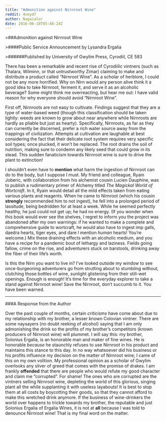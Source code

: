 ```yaml
---
title: "Admonition against Nirnroot Wine"
reddit: 4neyd7
author: Nagaialor
date: 2016-06-10T05:48:24Z
---
```


&gt;##Admonition against Nirnroot Wine

&gt;####Public Service Announcement by Lysandra Ergalia

&gt;######Published by University of Gwylim Press, Cyrodiil, CE 583

There has been a remarkable and recent rise of Cyrodiilic vintners (such as Thalara, Wilminn, or that untrustworthy Zimar) claiming to make and distribute a product called “Nirnroot Wine”.  As a scholar of herblore, I could not be any more horrified.  Why on Nirn would any person alive think it a good idea to take Nirnroot, ferment it, and serve it as an alcoholic beverage? Some might think me overreacting, but hear me out: I have valid reason for why everyone should avoid “Nirnroot Wine”.

First off, Nirnroots are not easy to cultivate.  Findings suggest that they are a type of water-based weed (though this classification should be taken lightly: weeds are known to grow about near anywhere while Nirnroots are hardly as pliable but just as hearty).  Specifically, Nirnroots, as far as they can currently be discerned, prefer a rich water source away from the trappings of civilization.  Attempts at cultivation are laughable at best considering the fact that their delicate root system requires very specific soil types; once plucked, it won’t be replaced. The root drains the soil of nutrition, making sure to condemn any likely seed that could grow in its stead.  This sudden fanaticism towards Nirnroot wine is sure to drive the plant to extinction!

I shouldn’t even have to **mention** what harm the ingestion of Nirnroot can do to the body, but I suppose I must.  My friend and colleague, Ryain Joberic, with collaboration from his alchemist cousin Lucien Dauphine, was to publish a rudimentary primer of Alchemy titled *The Magickal World of Wortcraft*.  In it, Ryain would detail all the mild effects taken from eating various plants and reagents.  When he came to Nirnroot (which his cousin **strongly** recommended him to not ingest), he fell into a prolonged period of lassitude, being bedridden for at least a week.  While he seemed perfectly healthy, he just could not get up; he had no energy.  (If you wonder when this book would ever see the shelves, I regret to inform you the project was abandoned after my own warnings: if he wanted to make a complete and comprehensive guide to wortcraft, he would also have to ingest imp galls, daedra hearts, tiger eyes, and dare I mention *human* hearts!  You’re welcome.)  Mix these draining effects with an alcoholic medium, and you have a recipe for a pandemic bout of lethargy and laziness.  Fields going fallow, crime on the rise, and adventurers stuck on barstools, drinking away the fiber of their life’s worth.  

Is this the Nirn you want to live in?  I’ve looked outside my window to see once-burgeoning adventurers go from strutting about to stumbling without, clutching those bottles of wine, sunlight glistening from their still-wet openings.  Enough is enough!  It’s time for the everyday explorer to take a stand against Nirnroot wine!  Save the Nirnroot, don’t succumb to it.  You have been warned.

---------------

###A Response from the Author

Over the past couple of months, certain *criticisms* have come about due to my relationship with my brother, a lesser known Colovian vintner.  There are some naysayers (no doubt reeking of alcohol) saying that I am only admonishing the drink so the profits of my brother’s competitors (known producers of Nirnroot wine) will plummet.  I will say this: my brother, Solonius Ergalia, is an honorable man and maker of fine wines.  He is honorable *because* he staunchly refuses to use Nirnroot in his product and maintains this stance to this day.  In no way whatsoever did his business or his profits influence my decision on the matter of Nirnroot wine; I came of this on my own volition.  My professional opinion as a scholar of Gwylim overlooks any sliver of greed that comes with the promise of drakes.  I am frankly **offended** that there are people who would refute my good character and claim me “corrupted”.  For shame!  The ones who are corrupted are the vintners selling Nirnroot wine, depleting the world of this glorious, singing plant all the while supplanting it with useless layabouts!  It is best to stop them at all costs by boycotting their goods, so that they cannot afford to make this wretched drink anymore.  If the business of wine-drinkers the world over happens to trickle towards my brother, the reputable and just Solonius Ergalia of Ergalia Wines, it is not at **all** because I was told to denounce Nirnroot wine!  That is my final word on the matter.

